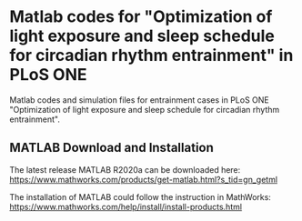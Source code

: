 # Matlab codes for "Optimization of light exposure and sleep schedule for circadian rhythm entrainment" in PLoS ONE
Matlab codes and simulation files for entrainment cases in PLoS ONE "Optimization of light exposure and sleep schedule for circadian rhythm entrainment".
## MATLAB Download and Installation
The latest release MATLAB R2020a can be downloaded here: https://www.mathworks.com/products/get-matlab.html?s_tid=gn_getml

The installation of MATLAB could follow the instruction in MathWorks: https://www.mathworks.com/help/install/install-products.html
